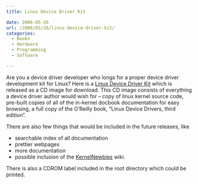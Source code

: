 ```yaml
---
title: Linux Device Driver Kit

date: 2006-05-26
url: /2006/05/26/linux-device-driver-kit/
categories:
  - Books
  - Hardware
  - Programming
  - Software

---
```

Are you a device driver developer who longs for a proper device driver development kit for Linux? Here is a [Linux Device Driver Kit][1] which is released as a CD image for download. This CD image consists of everything a device driver author would wish for &#8211; copy of linux kernel source code, pre-built copies of all of the in-kernel docbook documentation for easy browsing, a full copy of the O&#8217;Reilly book, &#8220;Linux Device Drivers, third edition&#8221;.

There are also few things that would be included in the future releases, like

  * searchable index of all documentation
  * prettier webpages
  * more documentation
  * possible inclusion of the [KernelNewbies][2] wiki.

There is also a CDROM label included in the root directory which could be printed.

 [1]: http://kernel.org/pub/linux/kernel/people/gregkh/ddk/
 [2]: http://kernelnewbies.org/KernelNewbies